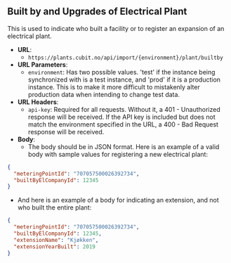 
## Built by and Upgrades of Electrical Plant
This is used to indicate who built a facility or to register an expansion of an electrical plant.

- **URL**: 
  - `https://plants.cubit.no/api/import/{environment}/plant/builtby`
- **URL Parameters**:
  - `environment`: Has two possible values. 'test' if the instance being synchronized with is a test instance, and 'prod' if it is a production instance. This is to make it more difficult to mistakenly alter production data when intending to change test data.
- **URL Headers**:
  - `api-key`: Required for all requests. Without it, a 401 - Unauthorized response will be received. If the API key is included but does not match the environment specified in the URL, a 400 - Bad Request response will be received.
- **Body**:
  - The body should be in JSON format. Here is an example of a valid body with sample values for registering a new electrical plant:

```json
{
  "meteringPointId": "707057500026392734",
  "builtByElCompanyId": 12345
}
```

- And here is an example of a body for indicating an extension, and not who built the entire plant:

```json
{
  "meteringPointId": "707057500026392734",
  "builtByElCompanyId": 12345,
  "extensionName": "Kjøkken",
  "extensionYearBuilt": 2019
}
```
